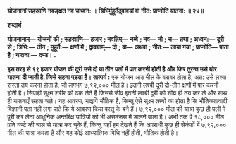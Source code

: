 **योजनानां सहस्राणि नवङ्क्षत नव चाध्वन: ।** **त्रिभिर्मुहूर्तैद्र्वावयां वा नीत: प्राप्नोति यातना: ॥ २४॥** 

**शब्दार्थ** 

**योजनानाम्—** **योजनों की** **; सहस्राणि—** **हजार** **; नवतिम्—** **नब्बे** **; नव—** **नौ** **; च—** **तथा** **; अध्वन:—** **दूरी से** **; त्रिभि:—** **तीन** **; मुहूर्तै:—** **क्षणों में** **; द्वावयाम्—** **दो** **; वा—** **अथवा** **; नीत:—** **लाया गया** **; प्राप्नोति—** **पाता है** **; यातना:—** **दण्ड।** **.** 

**इस तरह से ९९ हजार योजन की दूरी उसे दो या तीन पलों में पार करनी होती है** **और फिर तुरन्त उसे घोर यातना दी जाती है, जिसे सहना पड़ता है।** **तात्पर्य :** एक योजन आठ मील के बराबर होता है, अत: उसे लश्बा रास्ता तय करना होता है, जो लगभग ७,९२,००० मील है। इतनी लश्बी दूरी दो-तीन क्षणों में पार करनी होती है। सिपाही सूक्ष्म शरीर को ढक लेते हैं जिससे जीव इतनी लश्बी दूरी को शीघ्र ही तय कर ले और साथ ही यातनाएँ सहता चले। यह आवरण, यद्यपि भौतिक है, किन्तु ऐसे सूक्ष्म तत्त्वों का होता है कि भौतिकतावादी विज्ञानी पता नहीं लगा पाते कि ये आवरण किस वस्तु के बने हैं। ७,९२,००० मील की यात्रा कुछ ही पलों में पूरी कर लेना आधुनिक अन्तरिक्ष यात्रियों को भी असमंजस में डालने वाला है। अभी तक वे १८,००० मील प्रति घण्टे की चाल से यात्रा कर चुके हैं, किन्तु यहाँ हम देखते हैं कि अपराधी कुछ ही सेकंडों में ७,९२,००० मील की यात्रा करता है और यह कोई आध्यात्मिक विधि नहीं होती, भौतिक होती है।  